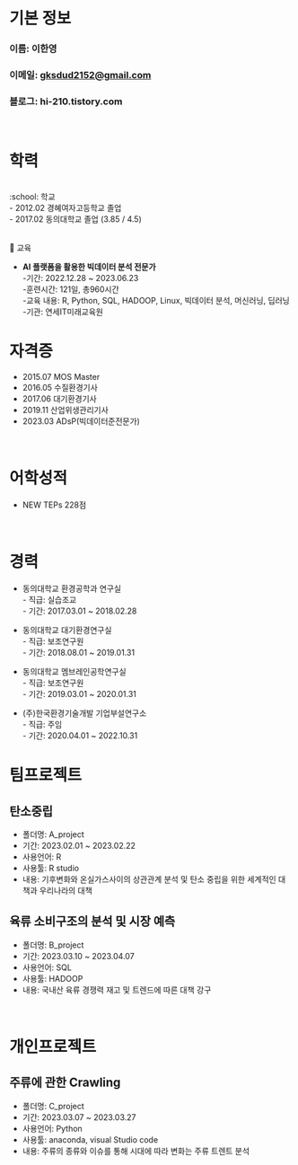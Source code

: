 # 기본 정보
### 이름: 이한영
### 이메일: gksdud2152@gmail.com
### 블로그: hi-210.tistory.com
<br/>


# 학력
<br/>
:school: 학교<br/>
- 2012.02 경혜여자고등학교 졸업<br/>
- 2017.02 동의대학교 졸업 (3.85 / 4.5) <br/><br/>


:school: 교육
 - **AI 플랫폼을 활용한 빅데이터 분석 전문가**<br/>
       -기간: 2022.12.28 ~ 2023.06.23<br/> 
       -훈련시간: 121일, 총960시간<br/>
       -교육 내용: R, Python, SQL, HADOOP, Linux, 빅데이터 분석, 머신러닝, 딥러닝<br/>
       -기관: 연세IT미래교육원<br/>


# 자격증
- 2015.07 MOS Master
- 2016.05 수질환경기사
- 2017.06 대기환경기사
- 2019.11 산업위생관리기사
- 2023.03 ADsP(빅데이터준전문가)
<br/>


# 어학성적
- NEW TEPs 228점
<br/>


# 경력
- 동의대학교 환경공학과 연구실 <br/>
       - 직급: 실습조교  <br/>
       - 기간: 2017.03.01 ~ 2018.02.28

- 동의대학교 대기환경연구실 <br/>
       - 직급: 보조연구원 <br/>
       - 기간: 2018.08.01 ~ 2019.01.31

- 동의대학교 멤브레인공학연구실 <br/>
       - 직급: 보조연구원 <br/>
       - 기간: 2019.03.01 ~ 2020.01.31

- (주)한국환경기술개발 기업부설연구소 <br/>
       - 직급: 주임 <br/>
       - 기간: 2020.04.01 ~ 2022.10.31


# 팀프로젝트
## 탄소중립 
- 폴더명: A_project
- 기간: 2023.02.01 ~ 2023.02.22
- 사용언어: R
- 사용툴: R studio
- 내용: 기후변화와 온실가스사이의 상관관계 분석 및
       탄소 중립을 위한 세계적인 대책과 우리나라의 대책 


## 육류 소비구조의 분석 및 시장 예측
- 폴더명: B_project
- 기간: 2023.03.10 ~ 2023.04.07
- 사용언어: SQL
- 사용툴: HADOOP
- 내용: 국내산 육류 경쟁력 재고 및 트렌드에 따른 대책 강구


<br/>

# 개인프로젝트
## 주류에 관한 Crawling
- 폴더명: C_project
- 기간: 2023.03.07 ~ 2023.03.27
- 사용언어: Python
- 사용툴: anaconda, visual Studio code
- 내용: 주류의 종류와 이슈를 통해 시대에 따라 변화는 주류 트렌트 분석
